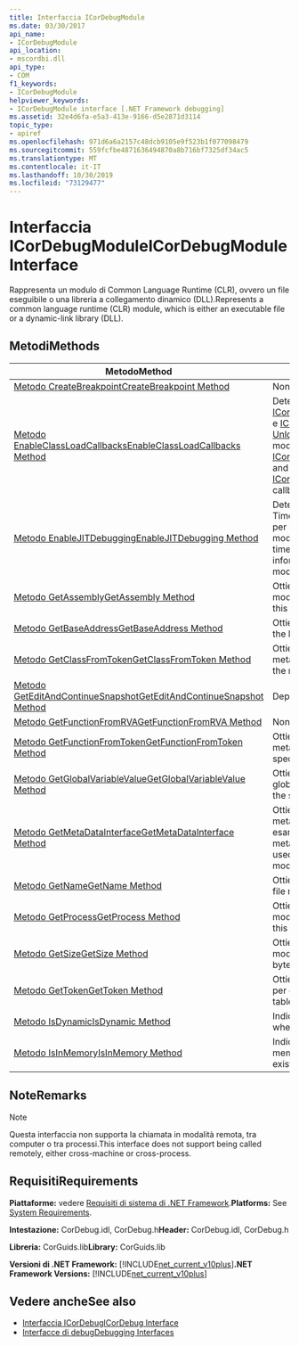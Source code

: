 ```yaml
---
title: Interfaccia ICorDebugModule
ms.date: 03/30/2017
api_name:
- ICorDebugModule
api_location:
- mscordbi.dll
api_type:
- COM
f1_keywords:
- ICorDebugModule
helpviewer_keywords:
- ICorDebugModule interface [.NET Framework debugging]
ms.assetid: 32e4d6fa-e5a3-413e-9166-d5e2871d3114
topic_type:
- apiref
ms.openlocfilehash: 971d6a6a2157c48dcb9105e9f523b1f077098479
ms.sourcegitcommit: 559fcfbe4871636494870a8b716bf7325df34ac5
ms.translationtype: MT
ms.contentlocale: it-IT
ms.lasthandoff: 10/30/2019
ms.locfileid: "73129477"
---
```

# <a name="icordebugmodule-interface"></a><span data-ttu-id="7ef1d-102">Interfaccia ICorDebugModule</span><span class="sxs-lookup"><span data-stu-id="7ef1d-102">ICorDebugModule Interface</span></span>

<span data-ttu-id="7ef1d-103">Rappresenta un modulo di Common Language Runtime (CLR), ovvero un file eseguibile o una libreria a collegamento dinamico (DLL).</span><span class="sxs-lookup"><span data-stu-id="7ef1d-103">Represents a common language runtime (CLR) module, which is either an executable file or a dynamic-link library (DLL).</span></span>  
  
## <a name="methods"></a><span data-ttu-id="7ef1d-104">Metodi</span><span class="sxs-lookup"><span data-stu-id="7ef1d-104">Methods</span></span>  
  
|<span data-ttu-id="7ef1d-105">Metodo</span><span class="sxs-lookup"><span data-stu-id="7ef1d-105">Method</span></span>|<span data-ttu-id="7ef1d-106">Descrizione</span><span class="sxs-lookup"><span data-stu-id="7ef1d-106">Description</span></span>|  
|------------|-----------------|  
|[<span data-ttu-id="7ef1d-107">Metodo CreateBreakpoint</span><span class="sxs-lookup"><span data-stu-id="7ef1d-107">CreateBreakpoint Method</span></span>](../../../../docs/framework/unmanaged-api/debugging/icordebugmodule-createbreakpoint-method.md)|<span data-ttu-id="7ef1d-108">Non implementato.</span><span class="sxs-lookup"><span data-stu-id="7ef1d-108">Not implemented.</span></span>|  
|[<span data-ttu-id="7ef1d-109">Metodo EnableClassLoadCallbacks</span><span class="sxs-lookup"><span data-stu-id="7ef1d-109">EnableClassLoadCallbacks Method</span></span>](../../../../docs/framework/unmanaged-api/debugging/icordebugmodule-enableclassloadcallbacks-method.md)|<span data-ttu-id="7ef1d-110">Determina se i callback [ICorDebugManagedCallback:: LoadClass](../../../../docs/framework/unmanaged-api/debugging/icordebugmanagedcallback-loadclass-method.md) e [ICorDebugManagedCallback:: UnloadClass](../../../../docs/framework/unmanaged-api/debugging/icordebugmanagedcallback-unloadclass-method.md) vengono chiamati per questo modulo.</span><span class="sxs-lookup"><span data-stu-id="7ef1d-110">Determines whether the [ICorDebugManagedCallback::LoadClass](../../../../docs/framework/unmanaged-api/debugging/icordebugmanagedcallback-loadclass-method.md) and [ICorDebugManagedCallback::UnloadClass](../../../../docs/framework/unmanaged-api/debugging/icordebugmanagedcallback-unloadclass-method.md) callbacks are called for this module.</span></span>|  
|[<span data-ttu-id="7ef1d-111">Metodo EnableJITDebugging</span><span class="sxs-lookup"><span data-stu-id="7ef1d-111">EnableJITDebugging Method</span></span>](../../../../docs/framework/unmanaged-api/debugging/icordebugmodule-enablejitdebugging-method.md)|<span data-ttu-id="7ef1d-112">Determina se il compilatore JIT (just-in-Time) conserva le informazioni di debug per i metodi all'interno di questo modulo.</span><span class="sxs-lookup"><span data-stu-id="7ef1d-112">Determines whether the just-in-time (JIT) compiler preserves debugging information for methods within this module.</span></span>|  
|[<span data-ttu-id="7ef1d-113">Metodo GetAssembly</span><span class="sxs-lookup"><span data-stu-id="7ef1d-113">GetAssembly Method</span></span>](../../../../docs/framework/unmanaged-api/debugging/icordebugmodule-getassembly-method.md)|<span data-ttu-id="7ef1d-114">Ottiene l'assembly contenitore per questo modulo.</span><span class="sxs-lookup"><span data-stu-id="7ef1d-114">Gets the containing assembly for this module.</span></span>|  
|[<span data-ttu-id="7ef1d-115">Metodo GetBaseAddress</span><span class="sxs-lookup"><span data-stu-id="7ef1d-115">GetBaseAddress Method</span></span>](../../../../docs/framework/unmanaged-api/debugging/icordebugmodule-getbaseaddress-method.md)|<span data-ttu-id="7ef1d-116">Ottiene l'indirizzo di base del modulo.</span><span class="sxs-lookup"><span data-stu-id="7ef1d-116">Gets the base address of the module.</span></span>|  
|[<span data-ttu-id="7ef1d-117">Metodo GetClassFromToken</span><span class="sxs-lookup"><span data-stu-id="7ef1d-117">GetClassFromToken Method</span></span>](../../../../docs/framework/unmanaged-api/debugging/icordebugmodule-getclassfromtoken-method.md)|<span data-ttu-id="7ef1d-118">Ottiene l'oggetto ICorDebugClass dai metadati.</span><span class="sxs-lookup"><span data-stu-id="7ef1d-118">Gets the ICorDebugClass from the metadata.</span></span>|  
|[<span data-ttu-id="7ef1d-119">Metodo GetEditAndContinueSnapshot</span><span class="sxs-lookup"><span data-stu-id="7ef1d-119">GetEditAndContinueSnapshot Method</span></span>](../../../../docs/framework/unmanaged-api/debugging/icordebugmodule-geteditandcontinuesnapshot-method.md)|<span data-ttu-id="7ef1d-120">Deprecato.</span><span class="sxs-lookup"><span data-stu-id="7ef1d-120">Deprecated.</span></span>|  
|[<span data-ttu-id="7ef1d-121">Metodo GetFunctionFromRVA</span><span class="sxs-lookup"><span data-stu-id="7ef1d-121">GetFunctionFromRVA Method</span></span>](../../../../docs/framework/unmanaged-api/debugging/icordebugmodule-getfunctionfromrva-method.md)|<span data-ttu-id="7ef1d-122">Non implementato.</span><span class="sxs-lookup"><span data-stu-id="7ef1d-122">Not implemented.</span></span>|  
|[<span data-ttu-id="7ef1d-123">Metodo GetFunctionFromToken</span><span class="sxs-lookup"><span data-stu-id="7ef1d-123">GetFunctionFromToken Method</span></span>](../../../../docs/framework/unmanaged-api/debugging/icordebugmodule-getfunctionfromtoken-method.md)|<span data-ttu-id="7ef1d-124">Ottiene la funzione specificata dal token di metadati.</span><span class="sxs-lookup"><span data-stu-id="7ef1d-124">Gets the function that is specified by the metadata token.</span></span>|  
|[<span data-ttu-id="7ef1d-125">Metodo GetGlobalVariableValue</span><span class="sxs-lookup"><span data-stu-id="7ef1d-125">GetGlobalVariableValue Method</span></span>](../../../../docs/framework/unmanaged-api/debugging/icordebugmodule-getglobalvariablevalue-method.md)|<span data-ttu-id="7ef1d-126">Ottiene un oggetto valore per la variabile globale specificata.</span><span class="sxs-lookup"><span data-stu-id="7ef1d-126">Gets a value object for the specified global variable.</span></span>|  
|[<span data-ttu-id="7ef1d-127">Metodo GetMetaDataInterface</span><span class="sxs-lookup"><span data-stu-id="7ef1d-127">GetMetaDataInterface Method</span></span>](../../../../docs/framework/unmanaged-api/debugging/icordebugmodule-getmetadatainterface-method.md)|<span data-ttu-id="7ef1d-128">Ottiene un puntatore a interfaccia dei metadati che può essere utilizzato per esaminare i metadati per il modulo.</span><span class="sxs-lookup"><span data-stu-id="7ef1d-128">Gets a metadata interface pointer that can be used to examine the metadata for the module.</span></span>|  
|[<span data-ttu-id="7ef1d-129">Metodo GetName</span><span class="sxs-lookup"><span data-stu-id="7ef1d-129">GetName Method</span></span>](../../../../docs/framework/unmanaged-api/debugging/icordebugmodule-getname-method.md)|<span data-ttu-id="7ef1d-130">Ottiene il nome file del modulo.</span><span class="sxs-lookup"><span data-stu-id="7ef1d-130">Gets the file name of the module.</span></span>|  
|[<span data-ttu-id="7ef1d-131">Metodo GetProcess</span><span class="sxs-lookup"><span data-stu-id="7ef1d-131">GetProcess Method</span></span>](../../../../docs/framework/unmanaged-api/debugging/icordebugmodule-getprocess-method.md)|<span data-ttu-id="7ef1d-132">Ottiene il processo contenitore per questo modulo.</span><span class="sxs-lookup"><span data-stu-id="7ef1d-132">Gets the containing process for this module.</span></span>|  
|[<span data-ttu-id="7ef1d-133">Metodo GetSize</span><span class="sxs-lookup"><span data-stu-id="7ef1d-133">GetSize Method</span></span>](../../../../docs/framework/unmanaged-api/debugging/icordebugmodule-getsize-method.md)|<span data-ttu-id="7ef1d-134">Ottiene le dimensioni in byte del modulo.</span><span class="sxs-lookup"><span data-stu-id="7ef1d-134">Gets the size of the module in bytes.</span></span>|  
|[<span data-ttu-id="7ef1d-135">Metodo GetToken</span><span class="sxs-lookup"><span data-stu-id="7ef1d-135">GetToken Method</span></span>](../../../../docs/framework/unmanaged-api/debugging/icordebugmodule-gettoken-method.md)|<span data-ttu-id="7ef1d-136">Ottiene il token per la voce della tabella per questo modulo.</span><span class="sxs-lookup"><span data-stu-id="7ef1d-136">Gets the token for the table entry for this module.</span></span>|  
|[<span data-ttu-id="7ef1d-137">Metodo IsDynamic</span><span class="sxs-lookup"><span data-stu-id="7ef1d-137">IsDynamic Method</span></span>](../../../../docs/framework/unmanaged-api/debugging/icordebugmodule-isdynamic-method.md)|<span data-ttu-id="7ef1d-138">Indica se il modulo è dinamico.</span><span class="sxs-lookup"><span data-stu-id="7ef1d-138">Indicates whether the module is dynamic.</span></span>|  
|[<span data-ttu-id="7ef1d-139">Metodo IsInMemory</span><span class="sxs-lookup"><span data-stu-id="7ef1d-139">IsInMemory Method</span></span>](../../../../docs/framework/unmanaged-api/debugging/icordebugmodule-isinmemory-method.md)|<span data-ttu-id="7ef1d-140">Indica se il modulo esiste solo in memoria.</span><span class="sxs-lookup"><span data-stu-id="7ef1d-140">Indicates whether this module exists only in memory.</span></span>|  
  
## <a name="remarks"></a><span data-ttu-id="7ef1d-141">Note</span><span class="sxs-lookup"><span data-stu-id="7ef1d-141">Remarks</span></span>  
  
> [!NOTE]
> <span data-ttu-id="7ef1d-142">Questa interfaccia non supporta la chiamata in modalità remota, tra computer o tra processi.</span><span class="sxs-lookup"><span data-stu-id="7ef1d-142">This interface does not support being called remotely, either cross-machine or cross-process.</span></span>  
  
## <a name="requirements"></a><span data-ttu-id="7ef1d-143">Requisiti</span><span class="sxs-lookup"><span data-stu-id="7ef1d-143">Requirements</span></span>  
 <span data-ttu-id="7ef1d-144">**Piattaforme:** vedere [Requisiti di sistema di .NET Framework](../../../../docs/framework/get-started/system-requirements.md).</span><span class="sxs-lookup"><span data-stu-id="7ef1d-144">**Platforms:** See [System Requirements](../../../../docs/framework/get-started/system-requirements.md).</span></span>  
  
 <span data-ttu-id="7ef1d-145">**Intestazione:** CorDebug.idl, CorDebug.h</span><span class="sxs-lookup"><span data-stu-id="7ef1d-145">**Header:** CorDebug.idl, CorDebug.h</span></span>  
  
 <span data-ttu-id="7ef1d-146">**Libreria:** CorGuids.lib</span><span class="sxs-lookup"><span data-stu-id="7ef1d-146">**Library:** CorGuids.lib</span></span>  
  
 <span data-ttu-id="7ef1d-147">**Versioni di .NET Framework:** [!INCLUDE[net_current_v10plus](../../../../includes/net-current-v10plus-md.md)]</span><span class="sxs-lookup"><span data-stu-id="7ef1d-147">**.NET Framework Versions:** [!INCLUDE[net_current_v10plus](../../../../includes/net-current-v10plus-md.md)]</span></span>  
  
## <a name="see-also"></a><span data-ttu-id="7ef1d-148">Vedere anche</span><span class="sxs-lookup"><span data-stu-id="7ef1d-148">See also</span></span>

- [<span data-ttu-id="7ef1d-149">Interfaccia ICorDebug</span><span class="sxs-lookup"><span data-stu-id="7ef1d-149">ICorDebug Interface</span></span>](../../../../docs/framework/unmanaged-api/debugging/icordebug-interface.md)
- [<span data-ttu-id="7ef1d-150">Interfacce di debug</span><span class="sxs-lookup"><span data-stu-id="7ef1d-150">Debugging Interfaces</span></span>](../../../../docs/framework/unmanaged-api/debugging/debugging-interfaces.md)
